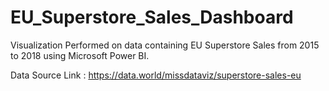 # EU_Superstore_Sales_Dashboard
Visualization Performed on data containing EU Superstore Sales from 2015 to 2018 using Microsoft Power BI.

Data Source Link : https://data.world/missdataviz/superstore-sales-eu
